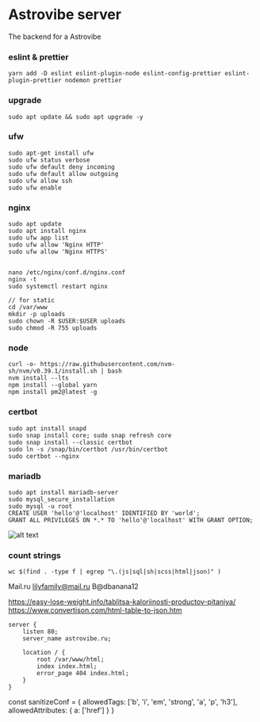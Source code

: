 # Astrovibe server

The backend for a Astrovibe

### eslint & prettier

```
yarn add -D eslint eslint-plugin-node eslint-config-prettier eslint-plugin-prettier nodemon prettier
```

### upgrade

```
sudo apt update && sudo apt upgrade -y
```

### ufw

```
sudo apt-get install ufw
sudo ufw status verbose
sudo ufw default deny incoming
sudo ufw default allow outgoing
sudo ufw allow ssh
sudo ufw enable
```

### nginx

```
sudo apt update
sudo apt install nginx
sudo ufw app list
sudo ufw allow 'Nginx HTTP'
sudo ufw allow 'Nginx HTTPS'


nano /etc/nginx/conf.d/nginx.conf
nginx -t
sudo systemctl restart nginx

// for static
cd /var/www
mkdir -p uploads
sudo chown -R $USER:$USER uploads
sudo chmod -R 755 uploads
```

### node

```
curl -o- https://raw.githubusercontent.com/nvm-sh/nvm/v0.39.1/install.sh | bash
nvm install --lts
npm install --global yarn
npm install pm2@latest -g
```

### certbot

```
sudo apt install snapd
sudo snap install core; sudo snap refresh core
sudo snap install --classic certbot
sudo ln -s /snap/bin/certbot /usr/bin/certbot
sudo certbot --nginx
```

### mariadb

```
sudo apt install mariadb-server
sudo mysql_secure_installation
sudo mysql -u root
CREATE USER 'hello'@'localhost' IDENTIFIED BY 'world';
GRANT ALL PRIVILEGES ON *.* TO 'hello'@'localhost' WITH GRANT OPTION;
```

![alt text](schema.png 'Schema')

### count strings

```
wc $(find . -type f | egrep "\.(js|sql|sh|scss|html|json)" )
```

Mail.ru
lilyfamily@mail.ru
B@dbanana12

https://easy-lose-weight.info/tablitsa-kaloriinosti-productov-pitaniya/
https://www.convertjson.com/html-table-to-json.htm

```
server {
    listen 80;
    server_name astrovibe.ru;

    location / {
        root /var/www/html;
        index index.html;
        error_page 404 index.html;
    }
}
```

const sanitizeConf = {
allowedTags: ['b', 'i', 'em', 'strong', 'a', 'p', 'h3'],
allowedAttributes: { a: ['href'] }
}
